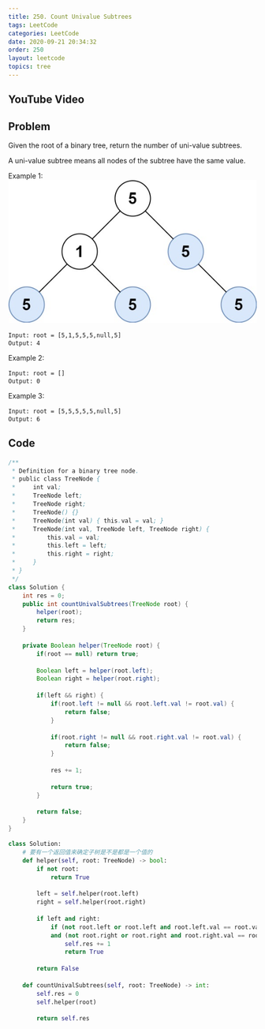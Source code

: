 ```yaml
---
title: 250. Count Univalue Subtrees
tags: LeetCode
categories: LeetCode
date: 2020-09-21 20:34:32
order: 250
layout: leetcode
topics: tree
---
```


## YouTube Video

## Problem

Given the root of a binary tree, return the number of uni-value subtrees.

A uni-value subtree means all nodes of the subtree have the same value.

Example 1:
![image tooltip here](./assets/250.jpg)

```
Input: root = [5,1,5,5,5,null,5]
Output: 4
```

Example 2:

```
Input: root = []
Output: 0
```

Example 3:

```
Input: root = [5,5,5,5,5,null,5]
Output: 6
```

## Code

```java
/**
 * Definition for a binary tree node.
 * public class TreeNode {
 *     int val;
 *     TreeNode left;
 *     TreeNode right;
 *     TreeNode() {}
 *     TreeNode(int val) { this.val = val; }
 *     TreeNode(int val, TreeNode left, TreeNode right) {
 *         this.val = val;
 *         this.left = left;
 *         this.right = right;
 *     }
 * }
 */
class Solution {
    int res = 0;
    public int countUnivalSubtrees(TreeNode root) {
        helper(root);
        return res;
    }

    private Boolean helper(TreeNode root) {
        if(root == null) return true;

        Boolean left = helper(root.left);
        Boolean right = helper(root.right);

        if(left && right) {
            if(root.left != null && root.left.val != root.val) {
                return false;
            }

            if(root.right != null && root.right.val != root.val) {
                return false;
            }

            res += 1;

            return true;
        }

        return false;
    }
}
```

```python
class Solution:
    # 要有一个返回值来确定子树是不是都是一个值的
    def helper(self, root: TreeNode) -> bool:
        if not root:
            return True

        left = self.helper(root.left)
        right = self.helper(root.right)

        if left and right:
            if (not root.left or root.left and root.left.val == root.val) \
            and (not root.right or root.right and root.right.val == root.val):
                self.res += 1
                return True

        return False

    def countUnivalSubtrees(self, root: TreeNode) -> int:
        self.res = 0
        self.helper(root)

        return self.res
```
